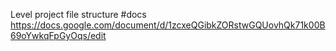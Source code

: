 Level project file structure #docs  
https://docs.google.com/document/d/1zcxeQGibkZORstwGQUovhQk71k00B69oYwkqFpGyOqs/edit